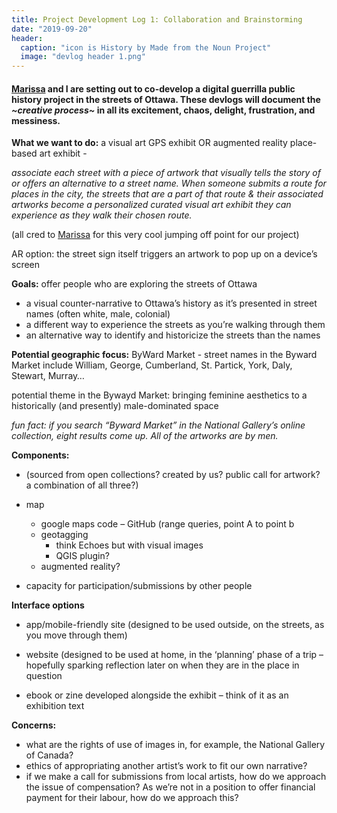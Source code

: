 ```yaml
---
title: Project Development Log 1: Collaboration and Brainstorming 
date: "2019-09-20" 
header:
  caption: "icon is History by Made from the Noun Project"
  image: "devlog header 1.png"
---
```

#### [Marissa](https://https://marissafoley.netlify.com/) and I are setting out to co-develop a digital guerrilla public history project in the streets of Ottawa. These devlogs will document the *~creative process~* in all its excitement, chaos, delight, frustration, and messiness. 

**What we want to do:**
a visual art GPS exhibit OR augmented reality place-based art exhibit - 

*associate each street with a piece of artwork that visually tells the story of or offers an alternative to a street name. When someone submits a route for places in the city, the streets that are a part of that route & their associated artworks become a personalized curated visual art exhibit they can experience as they walk their chosen route.*

(all cred to [Marissa](https://marissafoley.netlify.com) for this very cool jumping off point for our project)

AR option: the street sign itself triggers an artwork to pop up on a device’s screen   

**Goals:** 
offer people who are exploring the streets of Ottawa 
- a visual counter-narrative to Ottawa’s history as it’s presented in street names (often white, male, colonial) 
- a different way to experience the streets as you’re walking through them
- an alternative way to identify and historicize the streets than the names 

**Potential geographic focus:** 
ByWard Market - street names in the Byward Market include William, George, Cumberland, St. Partick, York, Daly, Stewart, Murray… 

potential theme in the Bywayd Market: bringing feminine aesthetics to a historically (and presently) male-dominated space 

*fun fact: if you search “Byward Market” in the National Gallery’s online collection, eight results come up. All of the artworks are by men.* 

**Components:** 
- (sourced from open collections? created by us? public call for artwork? a combination of all three?) 


- map 
    - google maps code – GitHub (range queries, point A to point b
    - geotagging 
        - think Echoes but with visual images
        - QGIS plugin? 
    - augmented reality? 

- capacity for participation/submissions by other people

**Interface options**
- app/mobile-friendly site (designed to be used outside, on the streets, as you move through them)

- website (designed to be used at home, in the ‘planning’ phase of a trip – hopefully sparking reflection later on when they are in the place in question 

- ebook or zine developed alongside the exhibit – think of it as an exhibition text 

**Concerns:** 
-	what are the rights of use of images in, for example, the National Gallery of Canada? 
-	ethics of appropriating another artist’s work to fit our own narrative? 
-	if we make a call for submissions from local artists, how do we approach the issue of compensation? As we’re not in a position to offer financial payment for their labour, how do we approach this? 
